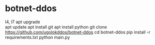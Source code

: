 # botnet-ddos
l4, l7
apt upgrade                                                                                                                                                             
apt update
apt install git
apt install python
git clone https://github.com/ugolokddos/botnet-ddos
cd botnet-ddos
pip install -r requirements.txt
python main.py
